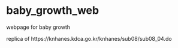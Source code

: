 # baby_growth_web
<p>webpage for baby growth</p>
<p></p>replica of https://knhanes.kdca.go.kr/knhanes/sub08/sub08_04.do</p>
